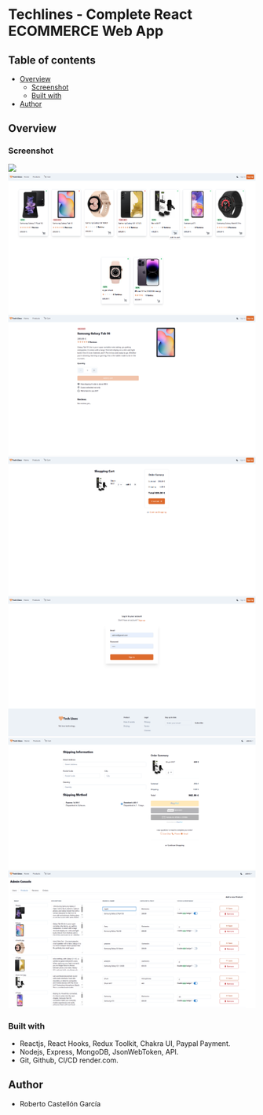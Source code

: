 # Techlines - Complete React ECOMMERCE Web App



## Table of contents

- [Overview](#overview)
  - [Screenshot](#screenshot)
  - [Built with](#built-with)
- [Author](#author)



## Overview

### Screenshot

![](.client/src/assets/screenshots/1.png)
![](./client/src/assets/screenshots/2.png)
![](./client/src/assets/screenshots/3.png)
![](./client/src/assets/screenshots/4.png)
![](./client/src/assets/screenshots/5.png)
![](./client/src/assets/screenshots/6.png)
![](./client/src/assets/screenshots/7.png)




### Built with

- Reactjs, React Hooks, Redux Toolkit, Chakra UI, Paypal Payment.
- Nodejs, Express, MongoDB, JsonWebToken, API.
- Git, Github, CI/CD render.com.


## Author
- Roberto Castellón García




